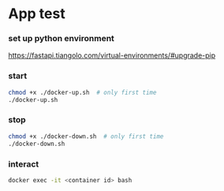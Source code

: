 # App test

### set up python environment

https://fastapi.tiangolo.com/virtual-environments/#upgrade-pip

### start

```bash
chmod +x ./docker-up.sh  # only first time
./docker-up.sh
```

### stop

```bash
chmod +x ./docker-down.sh  # only first time
./docker-down.sh
```

### interact

```bash
docker exec -it <container id> bash
```

